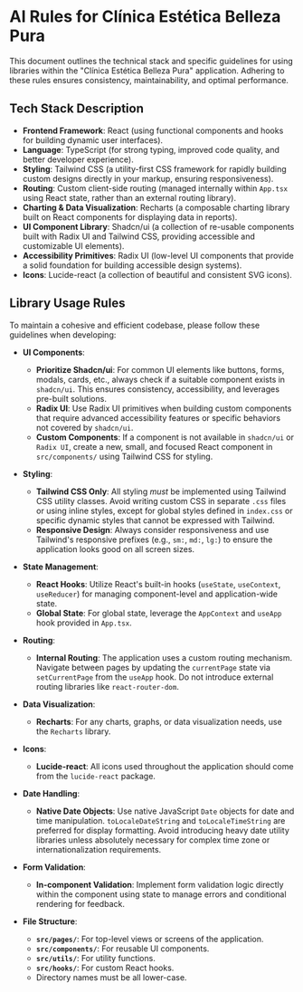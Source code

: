 # AI Rules for Clínica Estética Belleza Pura

This document outlines the technical stack and specific guidelines for using libraries within the "Clínica Estética Belleza Pura" application. Adhering to these rules ensures consistency, maintainability, and optimal performance.

## Tech Stack Description

*   **Frontend Framework**: React (using functional components and hooks for building dynamic user interfaces).
*   **Language**: TypeScript (for strong typing, improved code quality, and better developer experience).
*   **Styling**: Tailwind CSS (a utility-first CSS framework for rapidly building custom designs directly in your markup, ensuring responsiveness).
*   **Routing**: Custom client-side routing (managed internally within `App.tsx` using React state, rather than an external routing library).
*   **Charting & Data Visualization**: Recharts (a composable charting library built on React components for displaying data in reports).
*   **UI Component Library**: Shadcn/ui (a collection of re-usable components built with Radix UI and Tailwind CSS, providing accessible and customizable UI elements).
*   **Accessibility Primitives**: Radix UI (low-level UI components that provide a solid foundation for building accessible design systems).
*   **Icons**: Lucide-react (a collection of beautiful and consistent SVG icons).

## Library Usage Rules

To maintain a cohesive and efficient codebase, please follow these guidelines when developing:

*   **UI Components**:
    *   **Prioritize Shadcn/ui**: For common UI elements like buttons, forms, modals, cards, etc., always check if a suitable component exists in `shadcn/ui`. This ensures consistency, accessibility, and leverages pre-built solutions.
    *   **Radix UI**: Use Radix UI primitives when building custom components that require advanced accessibility features or specific behaviors not covered by `shadcn/ui`.
    *   **Custom Components**: If a component is not available in `shadcn/ui` or `Radix UI`, create a new, small, and focused React component in `src/components/` using Tailwind CSS for styling.

*   **Styling**:
    *   **Tailwind CSS Only**: All styling *must* be implemented using Tailwind CSS utility classes. Avoid writing custom CSS in separate `.css` files or using inline styles, except for global styles defined in `index.css` or specific dynamic styles that cannot be expressed with Tailwind.
    *   **Responsive Design**: Always consider responsiveness and use Tailwind's responsive prefixes (e.g., `sm:`, `md:`, `lg:`) to ensure the application looks good on all screen sizes.

*   **State Management**:
    *   **React Hooks**: Utilize React's built-in hooks (`useState`, `useContext`, `useReducer`) for managing component-level and application-wide state.
    *   **Global State**: For global state, leverage the `AppContext` and `useApp` hook provided in `App.tsx`.

*   **Routing**:
    *   **Internal Routing**: The application uses a custom routing mechanism. Navigate between pages by updating the `currentPage` state via `setCurrentPage` from the `useApp` hook. Do not introduce external routing libraries like `react-router-dom`.

*   **Data Visualization**:
    *   **Recharts**: For any charts, graphs, or data visualization needs, use the `Recharts` library.

*   **Icons**:
    *   **Lucide-react**: All icons used throughout the application should come from the `lucide-react` package.

*   **Date Handling**:
    *   **Native Date Objects**: Use native JavaScript `Date` objects for date and time manipulation. `toLocaleDateString` and `toLocaleTimeString` are preferred for display formatting. Avoid introducing heavy date utility libraries unless absolutely necessary for complex time zone or internationalization requirements.

*   **Form Validation**:
    *   **In-component Validation**: Implement form validation logic directly within the component using state to manage errors and conditional rendering for feedback.

*   **File Structure**:
    *   **`src/pages/`**: For top-level views or screens of the application.
    *   **`src/components/`**: For reusable UI components.
    *   **`src/utils/`**: For utility functions.
    *   **`src/hooks/`**: For custom React hooks.
    *   Directory names must be all lower-case.